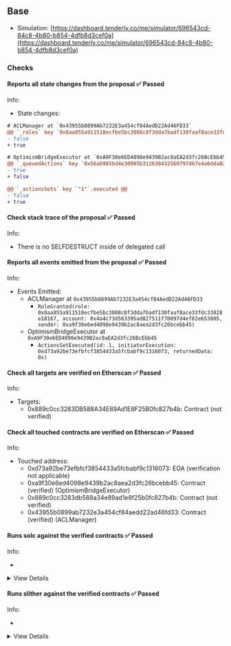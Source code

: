 ## Base

- Simulation: [https://dashboard.tenderly.co/me/simulator/696543cd-84c8-4b80-b854-4dfb8d3cef0a](https://dashboard.tenderly.co/me/simulator/696543cd-84c8-4b80-b854-4dfb8d3cef0a)

### Checks

#### Reports all state changes from the proposal ✅ Passed

Info:

- State changes:

```diff
# ACLManager at `0x43955b0899Ab7232E3a454cf84AedD22Ad46FD33`
@@ `_roles` key `0x8aa855a911518ecfbe5bc3088c8f3dda7badf130faaf8ace33fdc33828e18167`.members.0x4a4c73d563395ad827511f70097d4ef82e653805 @@
- false
+ true

```

```diff
# OptimismBridgeExecutor at `0xA9F30e6ED4098e9439B2ac8aEA2d3fc26BcEbb45`
@@ `_queuedActions` key `0x56a6985bd4e30985b312638432560797d67e4a6dda02022a56236c452fe7a21d` @@
- true
+ false

@@ `_actionsSets` key `"1"`.executed @@
- false
+ true

```

#### Check stack trace of the proposal ✅ Passed

Info:

- There is no SELFDESTRUCT inside of delegated call

#### Reports all events emitted from the proposal ✅ Passed

Info:

- Events Emitted:
  - ACLManager at `0x43955b0899Ab7232E3a454cf84AedD22Ad46FD33`
    - `RoleGranted(role: 0x8aa855a911518ecfbe5bc3088c8f3dda7badf130faaf8ace33fdc33828e18167, account: 0x4a4c73d563395ad827511f70097d4ef82e653805, sender: 0xa9f30e6ed4098e9439b2ac8aea2d3fc26bcebb45)`
  - OptimismBridgeExecutor at `0xA9F30e6ED4098e9439B2ac8aEA2d3fc26BcEbb45`
    - `ActionsSetExecuted(id: 1, initiatorExecution: 0xd73a92be73efbfcf3854433a5fcbabf9c1316073, returnedData: 0x)`

#### Check all targets are verified on Etherscan ✅ Passed

Info:

- Targets:
  - 0x889c0cc3283DB588A34E89Ad1E8F25B0fc827b4b: Contract (not verified)

#### Check all touched contracts are verified on Etherscan ✅ Passed

Info:

- Touched address:
  - 0xd73a92be73efbfcf3854433a5fcbabf9c1316073: EOA (verification not applicable)
  - 0xa9f30e6ed4098e9439b2ac8aea2d3fc26bcebb45: Contract (verified) (OptimismBridgeExecutor)
  - 0x889c0cc3283db588a34e89ad1e8f25b0fc827b4b: Contract (not verified)
  - 0x43955b0899ab7232e3a454cf84aedd22ad46fd33: Contract (verified) (ACLManager)

#### Runs solc against the verified contracts ✅ Passed

Info:

-

<details>
<summary>View Details</summary>
<details>
<summary>View warnings for ACLManager at `0x43955b0899Ab7232E3a454cf84AedD22Ad46FD33`</summary>

```
INFO:CryticCompile:Source code not available, try to fetch the bytecode only
```

</details>

<details>
<summary>View warnings for OptimismBridgeExecutor at `0xA9F30e6ED4098e9439B2ac8aEA2d3fc26BcEbb45`</summary>

```
INFO:CryticCompile:'solc --standard-json --allow-paths /home/runner/work/seatbelt-for-ghosts/seatbelt-for-ghosts/crytic-export/etherscan-contracts/0xa9f30e6ed4098e9439b2ac8aea2d3fc26bcebb45-CLwstETHSynchronicityPriceAdapter' running
```

</details>

</details>

#### Runs slither against the verified contracts ✅ Passed

Info:

-

<details>
<summary>View Details</summary>

<details>
<summary>Slither report for ACLManager at `0x43955b0899Ab7232E3a454cf84AedD22Ad46FD33`</summary>

```
Source code not available, try to fetch the bytecode only
ERROR:SlitherSolcParsing:crytic-compile returned an empty AST. If you are trying to analyze a contract from etherscan or similar make sure it has source code available.
Traceback (most recent call last):
  File "/home/runner/.local/lib/python3.10/site-packages/slither/__main__.py", line 814, in main_impl
    ) = process_all(filename, args, detector_classes, printer_classes)
  File "/home/runner/.local/lib/python3.10/site-packages/slither/__main__.py", line 102, in process_all
    ) = process_single(compilation, args, detector_classes, printer_classes)
  File "/home/runner/.local/lib/python3.10/site-packages/slither/__main__.py", line 80, in process_single
    slither = Slither(target, ast_format=ast, **vars(args))
  File "/home/runner/.local/lib/python3.10/site-packages/slither/slither.py", line 115, in __init__
    self.add_source_code(path)
  File "/home/runner/.local/lib/python3.10/site-packages/slither/core/slither_core.py", line 172, in add_source_code
    with open(path, encoding="utf8", newline="") as f:
FileNotFoundError: [Errno 2] No such file or directory: ''
ERROR:root:Error in 0x43955b0899ab7232e3a454cf84aedd22ad46fd33
ERROR:root:Traceback (most recent call last):
  File "/home/runner/.local/lib/python3.10/site-packages/slither/__main__.py", line 814, in main_impl
    ) = process_all(filename, args, detector_classes, printer_classes)
  File "/home/runner/.local/lib/python3.10/site-packages/slither/__main__.py", line 102, in process_all
    ) = process_single(compilation, args, detector_classes, printer_classes)
  File "/home/runner/.local/lib/python3.10/site-packages/slither/__main__.py", line 80, in process_single
    slither = Slither(target, ast_format=ast, **vars(args))
  File "/home/runner/.local/lib/python3.10/site-packages/slither/slither.py", line 115, in __init__
    self.add_source_code(path)
  File "/home/runner/.local/lib/python3.10/site-packages/slither/core/slither_core.py", line 172, in add_source_code
    with open(path, encoding="utf8", newline="") as f:
FileNotFoundError: [Errno 2] No such file or directory: ''

```

</details>

<details>
<summary>Slither report for OptimismBridgeExecutor at `0xA9F30e6ED4098e9439B2ac8aEA2d3fc26BcEbb45`</summary>

```
'solc --standard-json --allow-paths /home/runner/work/seatbelt-for-ghosts/seatbelt-for-ghosts/crytic-export/etherscan-contracts/0xa9f30e6ed4098e9439b2ac8aea2d3fc26bcebb45-CLwstETHSynchronicityPriceAdapter' running
INFO:Detectors:
Variable CLSynchronicityPriceAdapterPegToBase.PEG_TO_BASE (src/contracts/CLSynchronicityPriceAdapterPegToBase.sol#19) is not in mixedCase
Variable CLSynchronicityPriceAdapterPegToBase.ASSET_TO_PEG (src/contracts/CLSynchronicityPriceAdapterPegToBase.sol#24) is not in mixedCase
Variable CLSynchronicityPriceAdapterPegToBase.DECIMALS (src/contracts/CLSynchronicityPriceAdapterPegToBase.sol#29) is not in mixedCase
Variable CLSynchronicityPriceAdapterPegToBase.DENOMINATOR (src/contracts/CLSynchronicityPriceAdapterPegToBase.sol#35) is not in mixedCase
Variable CLwstETHSynchronicityPriceAdapter.STETH (src/contracts/CLwstETHSynchronicityPriceAdapter.sol#21) is not in mixedCase
Reference: https://github.com/crytic/slither/wiki/Detector-Documentation#conformance-to-solidity-naming-conventions
INFO:Slither:0xa9f30e6ed4098e9439b2ac8aea2d3fc26bcebb45 analyzed (5 contracts with 82 detectors), 5 result(s) found
```

</details>

</details>
